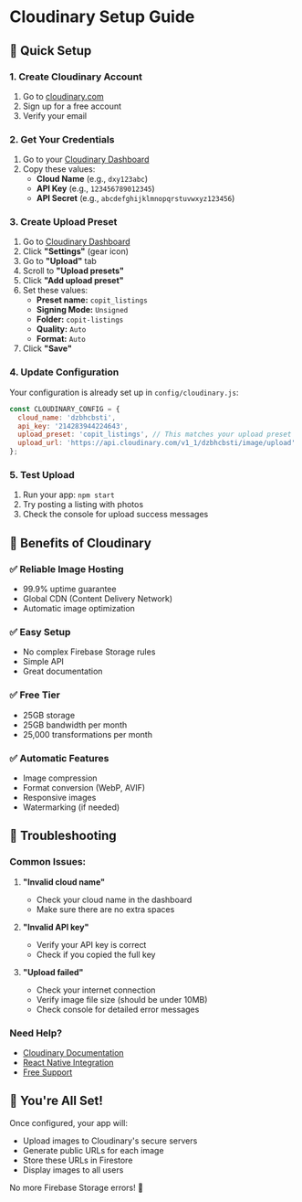 # Cloudinary Setup Guide

## 🚀 Quick Setup

### 1. Create Cloudinary Account
1. Go to [cloudinary.com](https://cloudinary.com)
2. Sign up for a free account
3. Verify your email

### 2. Get Your Credentials
1. Go to your [Cloudinary Dashboard](https://console.cloudinary.com)
2. Copy these values:
   - **Cloud Name** (e.g., `dxy123abc`)
   - **API Key** (e.g., `123456789012345`)
   - **API Secret** (e.g., `abcdefghijklmnopqrstuvwxyz123456`)

### 3. Create Upload Preset
1. Go to [Cloudinary Dashboard](https://console.cloudinary.com)
2. Click **"Settings"** (gear icon)
3. Go to **"Upload"** tab
4. Scroll to **"Upload presets"**
5. Click **"Add upload preset"**
6. Set these values:
   - **Preset name:** `copit_listings`
   - **Signing Mode:** `Unsigned`
   - **Folder:** `copit-listings`
   - **Quality:** `Auto`
   - **Format:** `Auto`
7. Click **"Save"**

### 4. Update Configuration
Your configuration is already set up in `config/cloudinary.js`:

```javascript
const CLOUDINARY_CONFIG = {
  cloud_name: 'dzbhcbsti',
  api_key: '214283944224643',
  upload_preset: 'copit_listings', // This matches your upload preset
  upload_url: 'https://api.cloudinary.com/v1_1/dzbhcbsti/image/upload'
};
```

### 5. Test Upload
1. Run your app: `npm start`
2. Try posting a listing with photos
3. Check the console for upload success messages

## 🎯 Benefits of Cloudinary

### ✅ **Reliable Image Hosting**
- 99.9% uptime guarantee
- Global CDN (Content Delivery Network)
- Automatic image optimization

### ✅ **Easy Setup**
- No complex Firebase Storage rules
- Simple API
- Great documentation

### ✅ **Free Tier**
- 25GB storage
- 25GB bandwidth per month
- 25,000 transformations per month

### ✅ **Automatic Features**
- Image compression
- Format conversion (WebP, AVIF)
- Responsive images
- Watermarking (if needed)

## 🔧 Troubleshooting

### Common Issues:

1. **"Invalid cloud name"**
   - Check your cloud name in the dashboard
   - Make sure there are no extra spaces

2. **"Invalid API key"**
   - Verify your API key is correct
   - Check if you copied the full key

3. **"Upload failed"**
   - Check your internet connection
   - Verify image file size (should be under 10MB)
   - Check console for detailed error messages

### Need Help?
- [Cloudinary Documentation](https://cloudinary.com/documentation)
- [React Native Integration](https://cloudinary.com/documentation/react_native_integration)
- [Free Support](https://support.cloudinary.com)

## 🎉 You're All Set!

Once configured, your app will:
- Upload images to Cloudinary's secure servers
- Generate public URLs for each image
- Store these URLs in Firestore
- Display images to all users

No more Firebase Storage errors! 🚀
